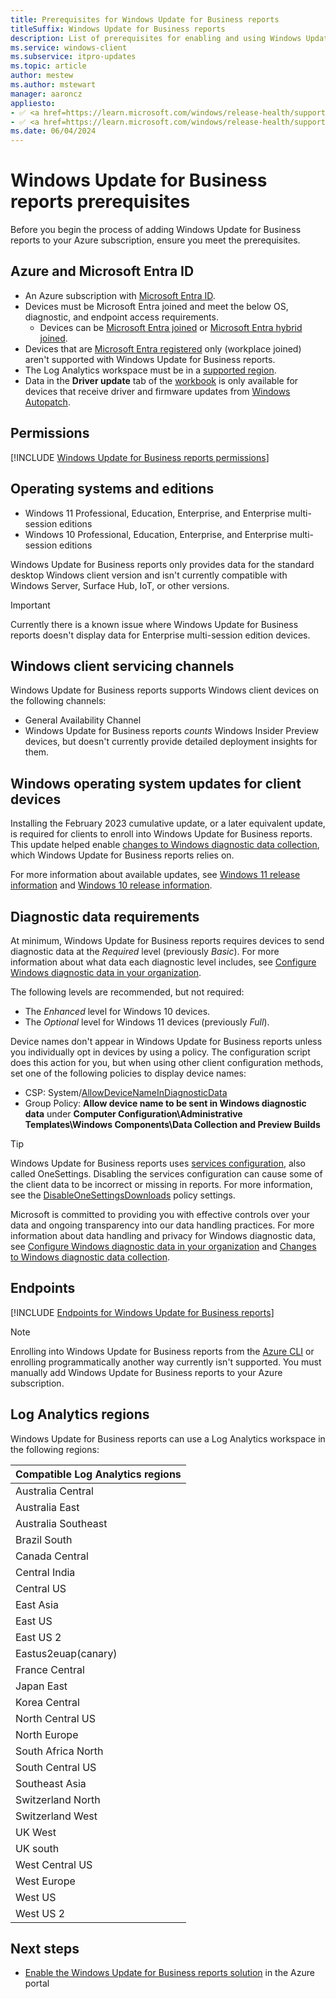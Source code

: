 ```yaml
---
title: Prerequisites for Windows Update for Business reports
titleSuffix: Windows Update for Business reports
description: List of prerequisites for enabling and using Windows Update for Business reports in your organization.
ms.service: windows-client
ms.subservice: itpro-updates
ms.topic: article
author: mestew
ms.author: mstewart
manager: aaroncz
appliesto: 
- ✅ <a href=https://learn.microsoft.com/windows/release-health/supported-versions-windows-client target=_blank>Windows 11</a>
- ✅ <a href=https://learn.microsoft.com/windows/release-health/supported-versions-windows-client target=_blank>Windows 10</a>	
ms.date: 06/04/2024
---
```


# Windows Update for Business reports prerequisites
<!--37063317, 30141258, 37063041-->
Before you begin the process of adding Windows Update for Business reports to your Azure subscription, ensure you meet the prerequisites.

<a name='azure-and-azure-active-directory'></a>

## Azure and Microsoft Entra ID

- An Azure subscription with [Microsoft Entra ID](/azure/active-directory/).
- Devices must be Microsoft Entra joined and meet the below OS, diagnostic, and endpoint access requirements.
  - Devices can be [Microsoft Entra joined](/azure/active-directory/devices/concept-azure-ad-join) or [Microsoft Entra hybrid joined](/azure/active-directory/devices/concept-azure-ad-join-hybrid).
- Devices that are [Microsoft Entra registered](/azure/active-directory/devices/concept-azure-ad-register) only (workplace joined) aren't supported with Windows Update for Business reports.
- The Log Analytics workspace must be in a [supported region](#log-analytics-regions).
- Data in the **Driver update** tab of the [workbook](wufb-reports-workbook.md) is only available for devices that receive driver and firmware updates from [Windows Autopatch](/windows/deployment/windows-autopatch/overview/windows-autopatch-overview).

## Permissions

[!INCLUDE [Windows Update for Business reports permissions](./includes/wufb-reports-admin-center-permissions.md)]

## Operating systems and editions

- Windows 11 Professional, Education, Enterprise, and Enterprise multi-session editions <!--8928451-->
- Windows 10 Professional, Education, Enterprise, and Enterprise multi-session editions

Windows Update for Business reports only provides data for the standard desktop Windows client version and isn't currently compatible with Windows Server, Surface Hub, IoT, or other versions.

> [!Important]
> Currently there is a known issue where Windows Update for Business reports doesn't display data for Enterprise multi-session edition devices. <!--8928451, also listed in FAQ-->

## Windows client servicing channels

Windows Update for Business reports supports Windows client devices on the following channels:

- General Availability Channel
- Windows Update for Business reports *counts* Windows Insider Preview devices, but doesn't currently provide detailed deployment insights for them.

## Windows operating system updates for client devices

Installing the February 2023 cumulative update, or a later equivalent update, is required for clients to enroll into Windows Update for Business reports. This update helped enable [changes to Windows diagnostic data collection](/windows/privacy/changes-to-windows-diagnostic-data-collection#services-that-rely-on-enhanced-diagnostic-data), which Windows Update for Business reports relies on. 

For more information about available updates, see [Windows 11 release information](/windows/release-health/windows11-release-information) and [Windows 10 release information](/windows/release-health/release-information). 

## Diagnostic data requirements

At minimum, Windows Update for Business reports requires devices to send diagnostic data at the *Required* level (previously *Basic*). For more information about what data each diagnostic level includes, see [Configure Windows diagnostic data in your organization](/windows/privacy/configure-windows-diagnostic-data-in-your-organization).

The following levels are recommended, but not required:

- The *Enhanced* level for Windows 10 devices.
- The *Optional* level for Windows 11 devices (previously *Full*). <!--8027083-->

Device names don't appear in Windows Update for Business reports unless you individually opt in devices by using a policy. The configuration script does this action for you, but when using other client configuration methods, set one of the following policies to display device names:

- CSP: System/[AllowDeviceNameInDiagnosticData](/windows/client-management/mdm/policy-csp-system#system-allowdevicenameindiagnosticdata)
- Group Policy: **Allow device name to be sent in Windows diagnostic data** under **Computer Configuration\Administrative Templates\Windows Components\Data Collection and Preview Builds**

> [!TIP]
> Windows Update for Business reports uses [services configuration](/windows/privacy/manage-connections-from-windows-operating-system-components-to-microsoft-services#bkmk-svccfg), also called OneSettings. Disabling the services configuration can cause some of the client data to be incorrect or missing in reports. For more information, see the [DisableOneSettingsDownloads](/windows/client-management/mdm/policy-csp-system#disableonesettingsdownloads) policy settings.

Microsoft is committed to providing you with effective controls over your data and ongoing transparency into our data handling practices.  For more information about data handling and privacy for Windows diagnostic data, see [Configure Windows diagnostic data in your organization](/windows/privacy/configure-windows-diagnostic-data-in-your-organization) and [Changes to Windows diagnostic data collection](/windows/privacy/changes-to-windows-diagnostic-data-collection#services-that-rely-on-enhanced-diagnostic-data).

## Endpoints

<!--Using include for endpoint access requirements-->
[!INCLUDE [Endpoints for Windows Update for Business reports](./includes/wufb-reports-endpoints.md)]

> [!NOTE]
> Enrolling into Windows Update for Business reports from the [Azure CLI](/cli/azure) or enrolling programmatically another way currently isn't supported. You must manually add Windows Update for Business reports to your Azure subscription.

## Log Analytics regions

Windows Update for Business reports can use a Log Analytics workspace in the following regions:

|Compatible Log Analytics regions |
| ------------------------------- |
|Australia Central |
|Australia East |
|Australia Southeast |
|Brazil South |
|Canada Central |
|Central India |
|Central US |
|East Asia |
|East US |
|East US 2 |
|Eastus2euap(canary) |
|France Central |
|Japan East |
|Korea Central |
|North Central US |
|North Europe |
|South Africa North |
|South Central US |
|Southeast Asia |
|Switzerland North |
|Switzerland West |
|UK West |
|UK south |
|West Central US |
|West Europe |
|West US |
|West US 2 |

## Next steps

- [Enable the Windows Update for Business reports solution](wufb-reports-enable.md) in the Azure portal
